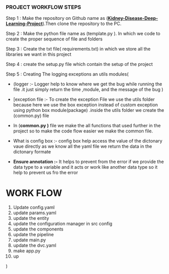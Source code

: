 ### PROJECT WORKFLOW STEPS

Step 1 : Make the repository on Github name as (**[Kidney-Disease-Deep-Learning-Project](https://github.com/14ayush/Kidney-Disease-Deep-Learning-Project)**).Then clone the repository to the PC.

Step 2 : Make the python file name as (template.py ). In which we code to create the proper sequence of file and folders

Step 3 : Create the txt file( requirements.txt) in which we store all the libraries we want in this project

Step 4 : create the setup.py file which contain the setup of the project

Step 5 : Creating The logging exceptions an utils modules(

* (logger :-   Logger help to know where we get the bug while running the file .it just simply return the time ,module, and the message of the bug )
* [exception file :- To create the exception File we use the utils folder because here we use the box exception instead of custom exception using python box module(package) .inside the utils folder we create the (common.py) file

* In (**common.py )** file we make the all functions that used further in the project so to make the code flow easier we make the common file.
* What is config box :- config box help access the value of the dictonary vaue directly as we know all the yaml file we return the data in the dictonary formate

* **Ensure annotation :-**  It helps to prevent from the error if we provide the data type to a variable and it acts or work like another data type so it help to prevent us fro the error 

# **WORK FLOW**

1. Update config.yaml
2. update params.yaml
3. update the entity
4. update the configuration manager in src config
5. update the components
6. update the pipeline
7. update main.py
8. update the dvc.yaml
9. make app.py
11. up

)
